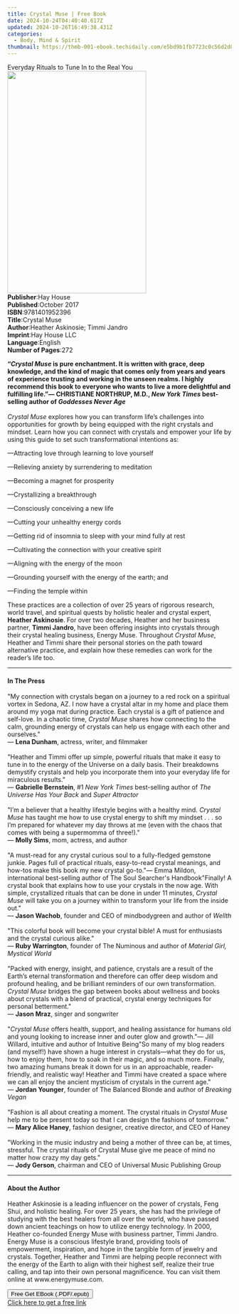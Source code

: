 ```yaml
---
title: Crystal Muse | Free Book
date: 2024-10-24T04:40:40.617Z
updated: 2024-10-26T16:49:38.431Z
categories:
  - Body, Mind & Spirit
thumbnail: https://thmb-001-ebook.techidaily.com/e5bd9b1fb7723c0c56d2d0f2b964265b7e4aefd3ea110c67b37ece70db9d3127.jpg
---
```

<main id="book-container">
  <div class="flex flex-col">
    <div class="book-brief flex-1 py-6 px-4 sm:p-6 md:py-10 md:px-8">
      <!-- brief-->
      <div class="book-brief-main">
        Everyday Rituals to Tune In to the Real You
      </div>
    </div>
    <div
      class="book-meta-info flex-1 grid gap-4 col-start-1 col-end-3 row-start-1 sm:mb-6 sm:grid-cols-4 lg:gap-6 lg:col-start-2 lg:row-end-6 lg:row-span-6 lg:mb-0"
    >
      <div
        class="book-meta-info-left place-content-center mt-4 p-4 text-sm leading-6 col-start-2 col-span-2 dark:text-slate-400"
      >
        <img
          class="w-full h-500 object-cover rounded-lg sm:h-255 sm:col-span-2 lg:col-span-full"
          src="https://img-001-ebook.techidaily.com/f823c8cf2be0f496eebe0995f64824d436ef7d042211da8425b1f098c4f8f360.jpg"
          alt=""
          width="312"
          height="500"
        />
      </div>
      <div
        class="book-meta-info-right mt-2 col-start-1 row-start-2 col-span-3 self-center"
      >
        <!-- meta data  -->
        <div class="flex flex-col px-4 md:px-8">
          <div class="flex-1">
            <strong>Publisher</strong>:<span class="px-2">Hay House</span>
          </div>
          <div class="flex-1">
            <strong>Published</strong>:<span class="px-2">October 2017</span>
          </div>
          <div class="flex-1">
            <strong>ISBN</strong>:<span class="px-2">9781401952396</span>
          </div>
          <div class="flex-1">
            <strong>Title</strong>:<span class="px-2">Crystal Muse</span>
          </div>
          <div class="flex-1">
            <strong>Author</strong>:<span class="px-2"
              >Heather Askinosie; Timmi Jandro</span
            >
          </div>
          <div class="flex-1">
            <strong>Imprint</strong>:<span class="px-2">Hay House LLC</span>
          </div>
          <div class="flex-1">
            <strong>Language</strong>:<span class="px-2">English</span>
          </div>
          <div class="flex-1">
            <strong>Number of Pages</strong>:<span class="px-2">272</span>
          </div>
        </div>
      </div>
    </div>
    <div class="book-description flex-1 py-6 px-4 sm:p-6 md:py-10 md:px-8">
      <div class="book-description-main">
        <div accordion-content="" id="description">
          <p>
            <b>“</b><i><b>Crystal Muse </b></i
            ><b
              >is pure enchantment. It is written with grace, deep knowledge,
              and the kind of magic that comes only from years and years of
              experience trusting and working in the unseen realms. I highly
              recommend this book to everyone who wants to live a more
              delightful and fulfilling life.”</b
            ><i><b>— </b></i><b>CHRISTIANE NORTHRUP, M.D., </b
            ><i><b>New York Times </b></i><b>best-selling author of </b
            ><i><b>Goddesses Never Age</b><br /><br />Crystal Muse</i> explores
            how you can transform life’s challenges into opportunities for
            growth by being equipped with the right crystals and mindset. Learn
            how you can connect with crystals and empower your life by using
            this guide to set such transformational intentions as:
          </p>
          <p>—Attracting love through learning to love yourself</p>
          <p>—Relieving anxiety by surrendering to meditation</p>
          <p>—Becoming a magnet for prosperity</p>
          <p>—Crystallizing a breakthrough</p>
          <p>—Consciously conceiving a new life</p>
          <p>—Cutting your unhealthy energy cords</p>
          <p>—Getting rid of insomnia to sleep with your mind fully at rest</p>
          <p>—Cultivating the connection with your creative spirit</p>
          <p>—Aligning with the energy of the moon</p>
          <p>—Grounding yourself with the energy of the earth; and</p>
          <p>—Finding the temple within</p>
          <p>
            These practices are a collection of over 25 years of rigorous
            research, world travel, and spiritual quests by holistic healer and
            crystal expert, <b>Heather Askinosie</b>. For over two decades,
            Heather and her business partner, <b>Timmi Jandro</b>, have been
            offering insights into crystals through their crystal healing
            business, Energy Muse. Throughout <i>Crystal Muse</i>, Heather and
            Timmi share their personal stories on the path toward alternative
            practice, and explain how these remedies can work for the reader’s
            life too.
          </p>
        </div>
        <div class="accordion-fader"></div>
      </div>
    </div>
    <div class="book-excerpts flex-1 py-6 px-4 sm:p-6 md:py-10 md:px-8">
      <!-- excerpts-->
      <div class="book-excerpts-main">
        <hr />
        <h4 class="placeholder placeholder-heading">
          <span>In The Press</span>
        </h4>
        <p>
          "My connection with crystals began on a journey to a red rock on a
          spiritual vortex in Sedona, AZ. I now have a crystal altar in my home
          and place them around my yoga mat during practice. Each crystal is a
          gift of patience and self-love. In a chaotic time,
          <i>Crystal Muse</i> shares how connecting to the calm, grounding
          energy of crystals can help us engage with each other and
          ourselves."<br />— <b>Lena Dunham</b>, actress, writer, and
          filmmaker<br /><br />"Heather and Timmi offer up simple, powerful
          rituals that make it easy to tune in to the energy of the Universe on
          a daily basis. Their breakdowns demystify crystals and help you
          incorporate them into your everyday life for miraculous results."<br />—
          <b>Gabrielle Bernstein</b>, #1 <i>New York Times </i>best-selling
          author of <i>The Universe Has Your Back </i>and <i>Super Attractor</i
          ><br /><br />"I’m a believer that a healthy lifestyle begins with a
          healthy mind. <i>Crystal Muse</i> has taught me how to use crystal
          energy to shift my mindset . . . so I’m prepared for whatever my day
          throws at me (even with the chaos that comes with being a supermomma
          of three!)."<br />— <b>Molly Sims</b>, mom, actress, and author<br /><br />"A
          must-read for any crystal curious soul to a fully-fledged gemstone
          junkie. Pages full of practical rituals, easy-to-read crystal
          meanings, and how-tos make this book my new crystal go-to."— Emma
          Mildon, international best-selling author of The Soul Searcher's
          Handbook"Finally! A crystal book that explains how to use your
          crystals in the now age. With simple, crystallized rituals that can be
          done in under 11 minutes, <i>Crystal Muse </i>will take you on a
          journey within to transform your life from the inside out."<br />—
          <b>Jason Wachob</b>, founder and CEO of mindbodygreen and author of
          <i>Wellth</i><br /><br />"This colorful book will become your crystal
          bible! A must for enthusiasts and the crystal curious alike."<br />—
          <b>Ruby Warrington</b>, founder of The Numinous and author of
          <i>Material Girl, Mystical World</i><br /><br />"Packed with energy,
          insight, and patience, crystals are a result of the Earth’s eternal
          transformation and therefore can offer deep wisdom and profound
          healing, and be brilliant reminders of our own transformation.
          <i>Crystal Muse </i>bridges the gap between books about wellness and
          books about crystals with a blend of practical, crystal energy
          techniques for personal betterment."<br />— <b>Jason Mraz</b>, singer
          and songwriter<br /><br />"<i>Crystal Muse </i>offers health, support,
          and healing assistance for humans old and young looking to increase
          inner and outer glow and growth."— Jill Willard, intuitive and author
          of Intuitive Being"So many of my blog readers (and myself!) have shown
          a huge interest in crystals—what they do for us, how to enjoy them,
          how to soak in their magic, and so much more. Finally, two amazing
          humans break it down for us in an approachable, reader-friendly, and
          realistic way! Heather and Timmi have created a space where we can all
          enjoy the ancient mysticism of crystals in the current age."<br />—
          <b>Jordan Younger</b>, founder of The Balanced Blonde and author of
          <i>Breaking Vegan</i><br /><br />"Fashion is all about creating a
          moment. The crystal rituals in <i>Crystal Muse</i> help me to be
          present today so that I can design the fashions of tomorrow."<br />—
          <b>Mary Alice Haney</b>, fashion designer, creative director, and CEO
          of Haney<br /><br />"Working in the music industry and being a mother
          of three can be, at times, stressful. The crystal rituals of Crystal
          Muse give me peace of mind no matter how crazy my day gets."<br />—
          <b>Jody Gerson</b>, chairman and CEO of Universal Music Publishing
          Group
        </p>
      </div>
    </div>
    <div class="book-about-author flex-1 py-6 px-4 sm:p-6 md:py-10 md:px-8">
      <!-- about author-->
      <div class="book-main-author-main">
        <hr />
        <h4 class="placeholder placeholder-heading">
          <span>About the Author</span>
        </h4>
        <p>
          Heather Askinosie is a leading influencer on the power of crystals,
          Feng Shui, and holistic healing. For over 25 years, she has had the
          privilege of studying with the best healers from all over the world,
          who have passed down ancient teachings on how to utilize energy
          technology. In 2000, Heather co-founded Energy Muse with business
          partner, Timmi Jandro. Energy Muse is a conscious lifestyle brand,
          providing tools of empowerment, inspiration, and hope in the tangible
          form of jewelry and crystals. Together, Heather and Timmi are helping
          people reconnect with the energy of the Earth to align with their
          highest self, realize their true calling, and tap into their own
          personal magnificence. You can visit them online at
          www.energymuse.com.
        </p>
      </div>
    </div>
    <div class="book-free-get flex-1 py-6 px-4 sm:p-6 md:py-10 md:px-8">
      <button
        id="btn-free-get"
        class="bg-blue-500 hover:bg-blue-700 text-white font-bold py-2 px-4 rounded"
      >
        Free Get EBook (.PDF/.epub)
      </button>
      <div id="countdown-display" class="px-2 text-lg mt-2"></div>
      <a
        id="free-link"
        class="hidden bg-blue-500 hover:bg-blue-700 text-white font-bold py-2 px-4 rounded"
        href="https://www.ebooks.com/en-us/book/138566295/crystal-muse/heather-askinosie/"
        target="_blank"
        >Click here to get a free link</a
      >
    </div>
    <script>
      let countdownTime = 0;
      let countdownInterval = null;
      document
        .getElementById('btn-free-get')
        .addEventListener('click', startCountdown);
      function startCountdown() {
        countdownTime = new Date().getTime() + 60000 * 3;
        countdownInterval = setInterval(updateCountdown, 1000);
        document.getElementById('btn-free-get').disabled = true;
        document
          .getElementById('btn-free-get')
          .classList.add('bg-gray-500', 'cursor-not-allowed');
      }
      function updateCountdown() {
        let currentTime = new Date().getTime();
        let timeLeft = countdownTime - currentTime;
        let secondsLeft = Math.floor(timeLeft / 1000);
        document.getElementById('countdown-display').innerHTML =
          `Remaining time: ${secondsLeft} seconds.`;
        if (secondsLeft <= 0) {
          clearInterval(countdownInterval);
          document.getElementById('btn-free-get').classList.add('hidden');
          document.getElementById('free-link').classList.remove('hidden');
          document.getElementById('countdown-display').innerHTML = '';
        }
      }
    </script>
  </div>
</main>

<ins class="adsbygoogle"
      style="display:block"
      data-ad-client="ca-pub-7571918770474297"
      data-ad-slot="8358498916"
      data-ad-format="auto"
      data-full-width-responsive="true"></ins>
    